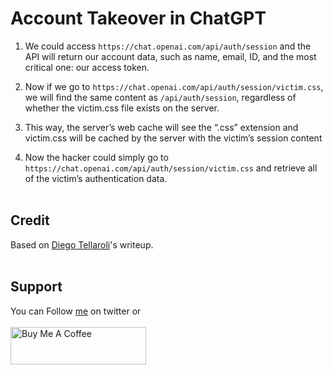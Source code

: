 # Account Takeover in ChatGPT

1. We could access `https://chat.openai.com/api/auth/session` and the API will return our account data, such as name, email, ID, and the most critical one: our access token.

2. Now if we go to `https://chat.openai.com/api/auth/session/victim.css`, we will find the same content as `/api/auth/session`, regardless of whether the victim.css file exists on the server.

3. This way, the server’s web cache will see the “.css” extension and victim.css will be cached by the server with the victim’s session content

4. Now the hacker could simply go to `https://chat.openai.com/api/auth/session/victim.css` and retrieve all of the victim’s authentication data.
<br>&nbsp;

## Credit
Based on [Diego Tellaroli](https://medium.com/@diegotellaroli05/account-takeover-in-chatgpt-e134ed11654d)'s writeup.
<br>&nbsp;

## Support
You can Follow [me](https://twitter.com/MeAsHacker_HNA) on twitter or
<br><br><a href="https://www.buymeacoffee.com/NafisiAslH" target="_blank"><img src="https://cdn.buymeacoffee.com/buttons/v2/default-yellow.png" alt="Buy Me A Coffee" style="height: 60px !important;width: 217px !important;" ></a>
